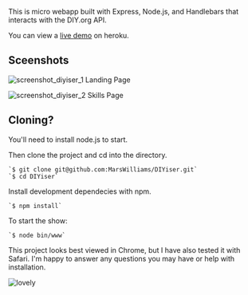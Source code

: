 This is micro webapp built with Express, Node.js, and Handlebars that interacts with the DIY.org API.

You can view a <a href="https://saltwatersun.herokuapp.com/">live demo</a> on heroku.

Sceenshots
-----------------------
![screenshot_diyiser_1](https://cloud.githubusercontent.com/assets/6811339/6098166/f94a39b2-af8a-11e4-8a62-a6067eb18224.png)
Landing Page

![screenshot_diyiser_2](https://cloud.githubusercontent.com/assets/6811339/6098171/0faa4d32-af8b-11e4-95a2-23ee3259c85f.png)
Skills Page


Cloning?
-----------------------
You'll need to install node.js to start.

Then clone the project and cd into the directory.

	`$ git clone git@github.com:MarsWilliams/DIYiser.git`
	`$ cd DIYiser`

Install development dependecies with npm.

	`$ npm install`

To start the show:

	`$ node bin/www`

This project looks best viewed in Chrome, but I have also tested it with Safari.
I'm happy to answer any questions you may have or help with installation.  

![lovely](https://cloud.githubusercontent.com/assets/6811339/5433884/6ed29e24-8400-11e4-906d-cb4bec19b8e4.png)

